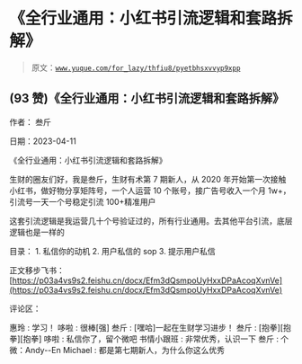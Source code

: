 # 《全行业通用：小红书引流逻辑和套路拆解》

> 原文：[`www.yuque.com/for_lazy/thfiu8/pyetbhsxvvyp9xpp`](https://www.yuque.com/for_lazy/thfiu8/pyetbhsxvvyp9xpp)



## (93 赞)《全行业通用：小红书引流逻辑和套路拆解》 

作者： 叁斤 

日期：2023-04-11 

《全行业通用：小红书引流逻辑和套路拆解》 

生财的圈友们好，我是叁斤，生财有术第 7 期新人，从 2020 年开始第一次接触小红书，做好物分享矩阵号，一个人运营 10 个账号，接广告号收入一个月 1w+，引流号一天一个号稳定引流 100+精准用户 

这套引流逻辑是我运营几十个号验证过的，所有行业通用。去其他平台引流，底层逻辑也是一样的 

目录： <ne-oli index-type="0">1.  私信你的动机 <ne-oli index-type="0">2.  用户私信的 sop <ne-oli index-type="0">3.  提示用户私信 

正文移步飞书：[https://p03a4vs9s2.feishu.cn/docx/Efm3dQsmpoUyHxxDPaAcoqXvnVe](https://p03a4vs9s2.feishu.cn/docx/Efm3dQsmpoUyHxxDPaAcoqXvnVe) 

评论区： 

惠玲 : 学习！ 哆啦 : 很棒[强] 叁斤 : [嘿哈]一起在生财学习进步！ 叁斤 : [抱拳][抱拳][抱拳] 哆啦 : 私信你了，留个微吧 书情小跟班 : 非常优秀，认识一下 叁斤 : 个微：Andy--En Michael : 都是第七期新人，为什么你这么优秀
